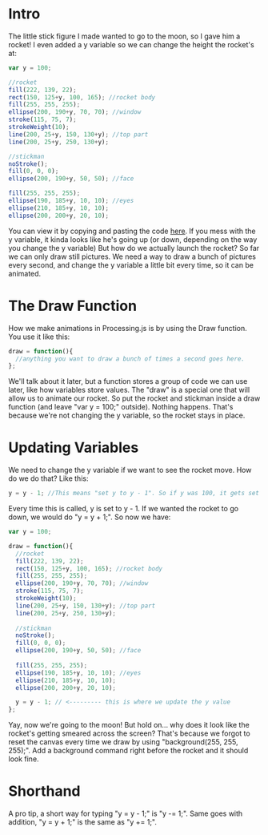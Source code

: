 # Intro
The little stick figure I made wanted to go to the moon, so I gave him a rocket!
I even added a y variable so we can change the height the rocket's at:
```js
var y = 100;

//rocket
fill(222, 139, 22);
rect(150, 125+y, 100, 165); //rocket body
fill(255, 255, 255);
ellipse(200, 190+y, 70, 70); //window
stroke(115, 75, 7);
strokeWeight(10);
line(200, 25+y, 150, 130+y); //top part
line(200, 25+y, 250, 130+y);

//stickman
noStroke();
fill(0, 0, 0);
ellipse(200, 190+y, 50, 50); //face

fill(255, 255, 255);
ellipse(190, 185+y, 10, 10); //eyes
ellipse(210, 185+y, 10, 10);
ellipse(200, 200+y, 20, 10);
```
You can view it by copying and pasting the code [here](https://vxsacademy.org/computer-programming/new/pjs).
If you mess with the y variable, it kinda looks like he's going up (or down, depending on the way you change
the y variable) But how do we actually launch the rocket? So far we can only draw still pictures. We need a
way to draw a bunch of pictures every second, and change the y variable a little bit every time, so it can
be animated.

# The Draw Function
How we make animations in Processing.js is by using the Draw function. You use it like this:
```js
draw = function(){
  //anything you want to draw a bunch of times a second goes here.
};
```
We'll talk about it later, but a function stores a group of code we can use later, like how variables store 
values. The "draw" is a special one that will allow us to animate our rocket. So put the rocket and stickman
inside a draw function (and leave "var y = 100;" outside). Nothing happens. That's because we're not changing
the y variable, so the rocket stays in place.

# Updating Variables
We need to change the y variable if we want to see the rocket move. How do we do that? Like this:
```js
y = y - 1; //This means "set y to y - 1". So if y was 100, it gets set to 99. And if it's 43, it's set to 42.
```
Every time this is called, y is set to y - 1. If we wanted the rocket to go down, we would do "y = y + 1;".
So now we have:
```js
var y = 100;

draw = function(){
  //rocket
  fill(222, 139, 22);
  rect(150, 125+y, 100, 165); //rocket body
  fill(255, 255, 255);
  ellipse(200, 190+y, 70, 70); //window
  stroke(115, 75, 7);
  strokeWeight(10);
  line(200, 25+y, 150, 130+y); //top part
  line(200, 25+y, 250, 130+y);
  
  //stickman
  noStroke();
  fill(0, 0, 0);
  ellipse(200, 190+y, 50, 50); //face
  
  fill(255, 255, 255);
  ellipse(190, 185+y, 10, 10); //eyes
  ellipse(210, 185+y, 10, 10);
  ellipse(200, 200+y, 20, 10);

  y = y - 1; // <--------- this is where we update the y value
};
```
Yay, now we're going to the moon! But hold on... why does it look like the rocket's getting smeared
across the screen? That's because we forgot to reset the canvas every time we draw by using
"background(255, 255, 255);". Add a background command right before the rocket and it should look fine.

# Shorthand
A pro tip, a short way for typing "y = y - 1;" is "y -= 1;". Same goes with addition, "y = y + 1;" is
the same as "y += 1;".

